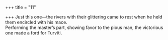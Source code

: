 +++
title = "11"

+++
Just this one—the rivers with their glittering came to rest when he held  them encircled with his mace.  
Performing the master’s part, showing favor to the pious man, the  victorious one made a ford for Turvīti.  